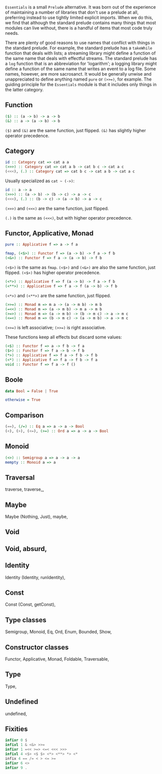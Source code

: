 `Essentials` is a small `Prelude` alternative. It was born out of the experience
of maintaining a number of libraries that don't use a prelude at all, preferring
instead to use tightly limited explicit imports. When we do this, we find that
although the standard prelude contains many things that most modules can live
without, there is a handful of items that most code truly needs.

There are plenty of good reasons to use names that conflict with things in the
standard prelude. For example, the standard prelude has a `takeWhile` function
that deals with lists; a streaming library might define a function of the same
name that deals with effectful streams. The standard prelude has a `log`
function that is an abbreviation for 'logarithm'; a logging library might define
a function of the same name that writes an event to a log file. Some names,
however, are more sacrosanct. It would be generally unwise and unappreciated to
define anything named `pure` or `(>>=)`, for example. The guiding principle for
the `Essentials` module is that it includes only things in the latter category.

## Function

```haskell
($) :: (a -> b) -> a -> b
(&) :: a -> (a -> b) -> b
```

`($)` and `(&)` are the same function, just flipped.
`(&)` has slightly higher operator precedence.

## Category

```haskell
id :: Category cat => cat a a
(>>>) :: Category cat => cat a b -> cat b c -> cat a c
(<<<), (.) :: Category cat => cat b c -> cat a b -> cat a c
```

Usually specialized as `cat ~ (->)`:

```haskell
id :: a -> a
(>>>) :: (a -> b) -> (b -> c) -> a -> c
(<<<), (.) :: (b -> c) -> (a -> b) -> a -> c
```

`(>>>)` and `(<<<)` are the same function, just flipped.

`(.)` is the same as `(<<<)`, but with higher operator precedence.

## Functor, Applicative, Monad

```haskell
pure :: Applicative f => a -> f a
```

```haskell
fmap, (<$>) :: Functor f => (a -> b) -> f a -> f b
(<&>) :: Functor f => f a -> (a -> b) -> f b
```

`(<$>)` is the same as `fmap`.
`(<$>)` and `(<&>)` are also the same function, just flipped.
`(<$>)` has higher operator precedence.

```haskell
(<*>) :: Applicative f => f (a -> b) -> f a -> f b
(<**>) :: Applicative f => f a -> f (a -> b) -> f b
```

`(<*>)` and `(<**>)` are the same function, just flipped.

```haskell
(>>=) :: Monad m => m a -> (a -> m b) -> m b
(=<<) :: Monad m => (a -> m b) -> m a -> m b
(>=>) :: Monad m => (a -> m b) -> (b -> m c) -> a -> m c
(<=<) :: Monad m => (b -> m c) -> (a -> m b) -> a -> m c
```

`(>>=)` is left associative; `(>>=)` is right associative.

These functions keep all effects but discard some values:

```haskell
(<$) :: Functor f => a -> f b -> f a
($>) :: Functor f => f a -> b -> f b
(*>) :: Applicative f => f a -> f b -> f b
(<*) :: Applicative f => f a -> f b -> f a
void :: Functor f => f a -> f ()
```

## Boole

```haskell
data Bool = False | True
```

```haskell
otherwise = True
```

## Comparison

```haskell
(==), (/=) :: Eq a => a -> a -> Bool
(<), (>), (<=), (>=) :: Ord a => a -> a -> Bool
```

## Monoid

```haskell
(<>) :: Semigroup a => a -> a -> a
mempty :: Monoid a => a
```

## Traversal

traverse, traverse_,

## Maybe

Maybe (Nothing, Just), maybe,

## Void

## Void, absurd,

## Identity

Identity (Identity, runIdentity),

## Const

Const (Const, getConst),

## Type classes

Semigroup, Monoid, Eq, Ord, Enum, Bounded, Show,

## Constructor classes

Functor, Applicative, Monad, Foldable, Traversable,

## Type

Type,

## Undefined

undefined,

## Fixities

```haskell
infixr 0 $
infixl 1 & <&> >>=
infixr 1 =<< >=> <=< <<< >>>
infixl 4 <$> <$ $> <*> <**> *> <*
infix 4 == /= < > <= >=
infixr 6 <>
infixr 9 .
```
